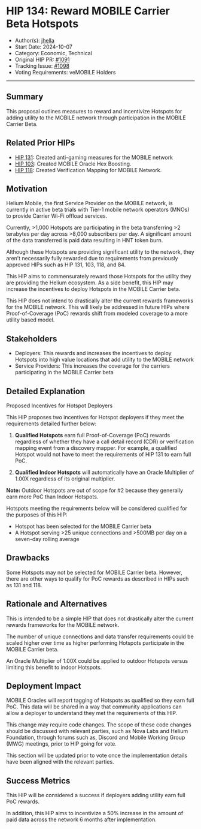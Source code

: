 # HIP 134: Reward MOBILE Carrier Beta Hotspots

- Author(s): [jhella](https://github.com/jhella)
- Start Date: 2024-10-07
- Category: Economic, Technical
- Original HIP PR: [#1091](https://github.com/helium/HIP/pull/1091)
- Tracking Issue: [#1098](https://github.com/helium/HIP/issues/1098)
- Voting Requirements: veMOBILE Holders

---

## Summary

This proposal outlines measures to reward and incentivize Hotspots for adding utility to the MOBILE network through participation in the MOBILE Carrier Beta.

## Related Prior HIPs

- [HIP 131](./0131-bridging-gap-between-verification-mappers-and-anti-gaming-measures.md): Created anti-gaming measures for the MOBILE network
- [HIP 103](./0103-oracle-hex-boosting.md): Created MOBILE Oracle Hex Boosting.
- [HIP 118](./0118-verification-mapping.md): Created Verification Mapping for MOBILE Network.

## Motivation

Helium Mobile, the first Service Provider on the MOBILE network, is currently in active beta trials with Tier-1 mobile network operators (MNOs) to provide Carrier Wi-Fi offload services.

Currently, >1,000 Hotspots are participating in the beta transferring >2 terabytes per day across >8,000 subscribers per day.  A significant amount of the data transferred is paid data resulting in HNT token burn.

Although these Hotspots are providing significant utility to the network, they aren’t necessarily fully rewarded due to requirements from previously approved HIPs such as HIP 131, 103, 118, and 84.

This HIP aims to commensurately reward those Hotspots for the utility they are providing the Helium ecosystem.  As a side benefit, this HIP may increase the incentives to deploy Hotspots in the MOBILE Carrier beta.

This HIP does not intend to drastically alter the current rewards frameworks for the MOBILE network.  This will likely be addressed in future HIPs where Proof-of-Coverage (PoC) rewards shift from modeled coverage to a more utility based model.

## Stakeholders

* Deployers: This rewards and increases the incentives to deploy Hotspots into high value locations that add utility to the MOBILE network
* Service Providers: This increases the coverage for the carriers participating in the MOBILE Carrier beta

## Detailed Explanation

Proposed Incentives for Hotspot Deployers

This HIP proposes two incentives for Hotspot deployers if they meet the requirements detailed further below:

1. **Qualified Hotspots** earn full Proof-of-Coverage (PoC) rewards regardless of whether they have a call detail record (CDR) or verification mapping event from a discovery mapper.  For example, a qualified Hotspot would not have to meet the requirements of HIP 131 to earn full PoC.

2. **Qualified Indoor Hotspots** will automatically have an Oracle Multiplier of 1.00X regardless of its original multiplier.

**Note:** Outdoor Hotspots are out of scope for #2 because they generally earn more PoC than Indoor Hotspots.

Hotspots meeting the requirements below will be considered qualified for the purposes of this HIP:

- Hotspot has been selected for the MOBILE Carrier beta
- A Hotspot serving >25 unique connections and >500MB per day on a seven-day rolling average

## Drawbacks

Some Hotspots may not be selected for MOBILE Carrier beta.  However, there are other ways to qualify for PoC rewards as described in HIPs such as 131 and 118.

## Rationale and Alternatives

This is intended to be a simple HIP that does not drastically alter the current rewards frameworks for the MOBILE network.

The number of unique connections and data transfer requirements could be scaled higher over time as higher performing Hotspots participate in the MOBILE Carrier beta.

An Oracle Multiplier of 1.00X could be applied to outdoor Hotspots versus limiting this benefit to indoor Hotspots.

## Deployment Impact

MOBILE Oracles will report tagging of Hotspots as qualified so they earn full PoC.  This data will be shared in a way that community applications can allow a deployer to understand they met the requirements of this HIP.

This change may require code changes.  The scope of these code changes should be discussed with relevant parties, such as Nova Labs and Helium Foundation, through forums such as, Discord and Mobile Working Group (MWG) meetings, prior to HIP going for vote.

This section will be updated prior to vote once the implementation details have been aligned with the relevant parties.

## Success Metrics

This HIP will be considered a success if deployers adding utility earn full PoC rewards.

In addition, this HIP aims to incentivize a 50% increase in the amount of paid data across the network 6 months after implementation.
